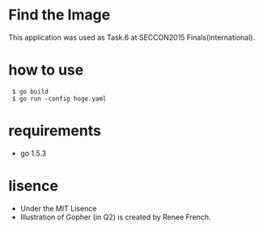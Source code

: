 # Find the Image
This application was used as Task.6 at SECCON2015 Finals(international).

# how to use

```
 $ go build
 $ go run -config hoge.yaml
```

# requirements
 - go 1.5.3

# lisence
 - Under the MIT Lisence
 - Illustration of Gopher (in Q2) is created by Renee French.
